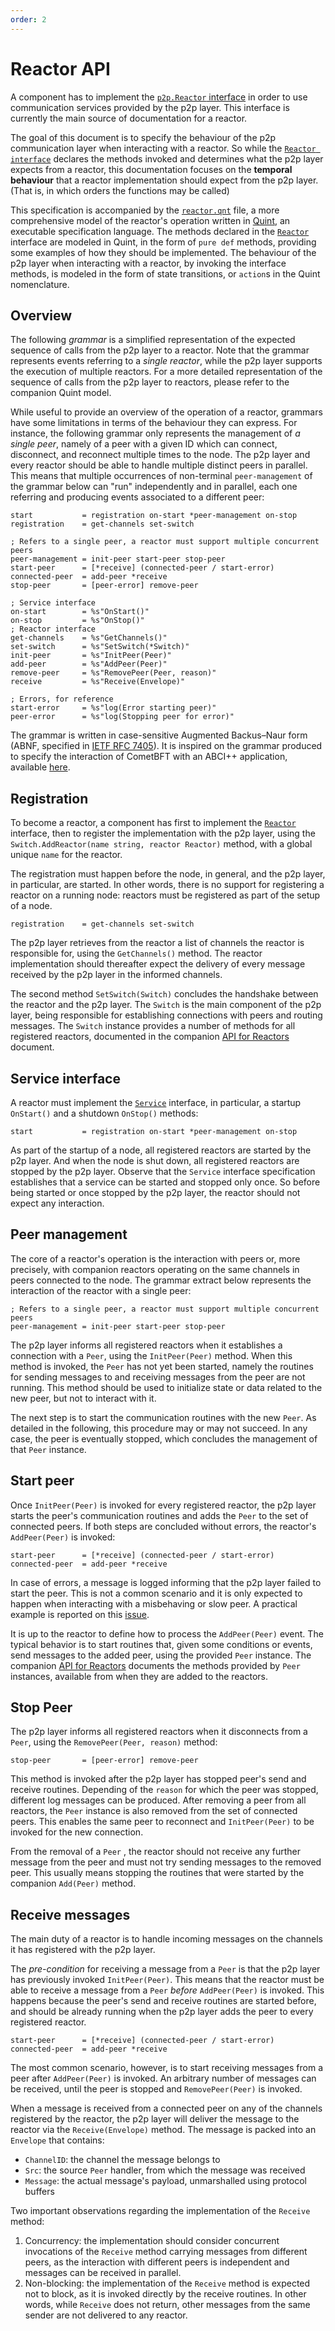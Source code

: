 ```yaml
---
order: 2
---
```


# Reactor API

A component has to implement the [`p2p.Reactor` interface][reactor-interface]
in order to use communication services provided by the p2p layer.
This interface is currently the main source of documentation for a reactor.

The goal of this document is to specify the behaviour of the p2p communication
layer when interacting with a reactor.
So while the [`Reactor interface`][reactor-interface] declares the methods
invoked and determines what the p2p layer expects from a reactor,
this documentation focuses on the **temporal behaviour** that a reactor implementation
should expect from the p2p layer. (That is, in which orders the functions may be called)

This specification is accompanied by the [`reactor.qnt`](./reactor.qnt) file,
a more comprehensive model of the reactor's operation written in
[Quint][quint-repo], an executable specification language.
The methods declared in the [`Reactor`][reactor-interface] interface are
modeled in Quint, in the form of `pure def` methods, providing some examples of
how they should be implemented.
The behaviour of the p2p layer when interacting with a reactor, by invoking the
interface methods, is modeled in the form of state transitions, or `action`s in
the Quint nomenclature.

## Overview

The following _grammar_ is a simplified representation of the expected sequence of calls
from the p2p layer to a reactor.
Note that the grammar represents events referring to a _single reactor_, while
the p2p layer supports the execution of multiple reactors.
For a more detailed representation of the sequence of calls from the p2p layer
to reactors, please refer to the companion Quint model.

While useful to provide an overview of the operation of a reactor,
grammars have some limitations in terms of the behaviour they can express.
For instance, the following grammar only represents the management of _a single peer_,
namely of a peer with a given ID which can connect, disconnect, and reconnect
multiple times to the node.
The p2p layer and every reactor should be able to handle multiple distinct peers in parallel.
This means that multiple occurrences of non-terminal `peer-management` of the
grammar below can "run" independently and in parallel, each one referring and
producing events associated to a different peer:

```abnf
start           = registration on-start *peer-management on-stop
registration    = get-channels set-switch

; Refers to a single peer, a reactor must support multiple concurrent peers
peer-management = init-peer start-peer stop-peer
start-peer      = [*receive] (connected-peer / start-error)
connected-peer  = add-peer *receive
stop-peer       = [peer-error] remove-peer

; Service interface
on-start        = %s"OnStart()"
on-stop         = %s"OnStop()"
; Reactor interface
get-channels    = %s"GetChannels()"
set-switch      = %s"SetSwitch(*Switch)"
init-peer       = %s"InitPeer(Peer)"
add-peer        = %s"AddPeer(Peer)"
remove-peer     = %s"RemovePeer(Peer, reason)"
receive         = %s"Receive(Envelope)"

; Errors, for reference
start-error     = %s"log(Error starting peer)"
peer-error      = %s"log(Stopping peer for error)"
```

The grammar is written in case-sensitive Augmented Backus–Naur form (ABNF,
specified in [IETF RFC 7405](https://datatracker.ietf.org/doc/html/rfc7405)).
It is inspired on the grammar produced to specify the interaction of CometBFT
with an ABCI++ application, available [here](../../abci/abci%2B%2B_comet_expected_behavior.md).

## Registration

To become a reactor, a component has first to implement the
[`Reactor`][reactor-interface] interface,
then to register the implementation with the p2p layer, using the
`Switch.AddReactor(name string, reactor Reactor)` method,
with a global unique `name` for the reactor.

The registration must happen before the node, in general, and the p2p layer,
in particular, are started.
In other words, there is no support for registering a reactor on a running node:
reactors must be registered as part of the setup of a node.

```abnf
registration    = get-channels set-switch
```

The p2p layer retrieves from the reactor a list of channels the reactor is
responsible for, using the `GetChannels()` method.
The reactor implementation should thereafter expect the delivery of every
message received by the p2p layer in the informed channels.

The second method `SetSwitch(Switch)` concludes the handshake between the
reactor and the p2p layer.
The `Switch` is the main component of the p2p layer, being responsible for
establishing connections with peers and routing messages.
The `Switch` instance provides a number of methods for all registered reactors,
documented in the companion [API for Reactors](./p2p-api.md#switch-api) document.

## Service interface

A reactor must implement the [`Service`](https://github.com/cometbft/cometbft/blob/v0.38.x/libs/service/service.go) interface,
in particular, a startup `OnStart()` and a shutdown `OnStop()` methods:

```abnf
start           = registration on-start *peer-management on-stop
```

As part of the startup of a node, all registered reactors are started by the p2p layer.
And when the node is shut down, all registered reactors are stopped by the p2p layer.
Observe that the `Service` interface specification establishes that a service
can be started and stopped only once.
So before being started or once stopped by the p2p layer, the reactor should
not expect any interaction.

## Peer management

The core of a reactor's operation is the interaction with peers or, more
precisely, with companion reactors operating on the same channels in peers connected to the node.
The grammar extract below represents the interaction of the reactor with a
single peer:

```abnf
; Refers to a single peer, a reactor must support multiple concurrent peers
peer-management = init-peer start-peer stop-peer
```

The p2p layer informs all registered reactors when it establishes a connection
with a `Peer`, using the `InitPeer(Peer)` method.
When this method is invoked, the `Peer` has not yet been started, namely the
routines for sending messages to and receiving messages from the peer are not running.
This method should be used to initialize state or data related to the new
peer, but not to interact with it.

The next step is to start the communication routines with the new `Peer`.
As detailed in the following, this procedure may or may not succeed.
In any case, the peer is eventually stopped, which concludes the management of
that `Peer` instance.

## Start peer

Once `InitPeer(Peer)` is invoked for every registered reactor, the p2p layer starts the peer's
communication routines and adds the `Peer` to the set of connected peers.
If both steps are concluded without errors, the reactor's `AddPeer(Peer)` is invoked:

```abnf
start-peer      = [*receive] (connected-peer / start-error)
connected-peer  = add-peer *receive
```

In case of errors, a message is logged informing that the p2p layer failed to start the peer.
This is not a common scenario and it is only expected to happen when
interacting with a misbehaving or slow peer. A practical example is reported on this
[issue](https://github.com/tendermint/tendermint/pull/9500).

It is up to the reactor to define how to process the `AddPeer(Peer)` event.
The typical behavior is to start routines that, given some conditions or events,
send messages to the added peer, using the provided `Peer` instance.
The companion [API for Reactors](./p2p-api.md#peer-api) documents the methods
provided by `Peer` instances, available from when they are added to the reactors.

## Stop Peer

The p2p layer informs all registered reactors when it disconnects from a `Peer`,
using the `RemovePeer(Peer, reason)` method:

```abnf
stop-peer       = [peer-error] remove-peer
```

This method is invoked after the p2p layer has stopped peer's send and receive routines.
Depending of the `reason` for which the peer was stopped, different log
messages can be produced.
After removing a peer from all reactors, the `Peer` instance is also removed from
the set of connected peers.
This enables the same peer to reconnect and `InitPeer(Peer)` to be invoked for
the new connection.

From the removal of a `Peer` , the reactor should not receive any further message
from the peer and must not try sending messages to the removed peer.
This usually means stopping the routines that were started by the companion
`Add(Peer)` method.

## Receive messages

The main duty of a reactor is to handle incoming messages on the channels it
has registered with the p2p layer.

The _pre-condition_ for receiving a message from a `Peer` is that the p2p layer
has previously invoked `InitPeer(Peer)`.
This means that the reactor must be able to receive a message from a `Peer`
_before_ `AddPeer(Peer)` is invoked.
This happens because the peer's send and receive routines are started before,
and should be already running when the p2p layer adds the peer to every
registered reactor.

```abnf
start-peer      = [*receive] (connected-peer / start-error)
connected-peer  = add-peer *receive
```

The most common scenario, however, is to start receiving messages from a peer
after `AddPeer(Peer)` is invoked.
An arbitrary number of messages can be received, until the peer is stopped and
`RemovePeer(Peer)` is invoked.

When a message is received from a connected peer on any of the channels
registered by the reactor, the p2p layer will deliver the message to the
reactor via the `Receive(Envelope)` method.
The message is packed into an `Envelope` that contains:

- `ChannelID`: the channel the message belongs to
- `Src`: the source `Peer` handler, from which the message was received
- `Message`: the actual message's payload, unmarshalled using protocol buffers

Two important observations regarding the implementation of the `Receive` method:

1. Concurrency: the implementation should consider concurrent invocations of
   the `Receive` method carrying messages from different peers, as the
   interaction with different peers is independent and messages can be received in parallel.
1. Non-blocking: the implementation of the `Receive` method is expected not to block,
   as it is invoked directly by the receive routines.
   In other words, while `Receive` does not return, other messages from the
   same sender are not delivered to any reactor.

[reactor-interface]: https://github.com/cometbft/cometbft/blob/v0.38.x/p2p/base_reactor.go
[quint-repo]: https://github.com/informalsystems/quint
